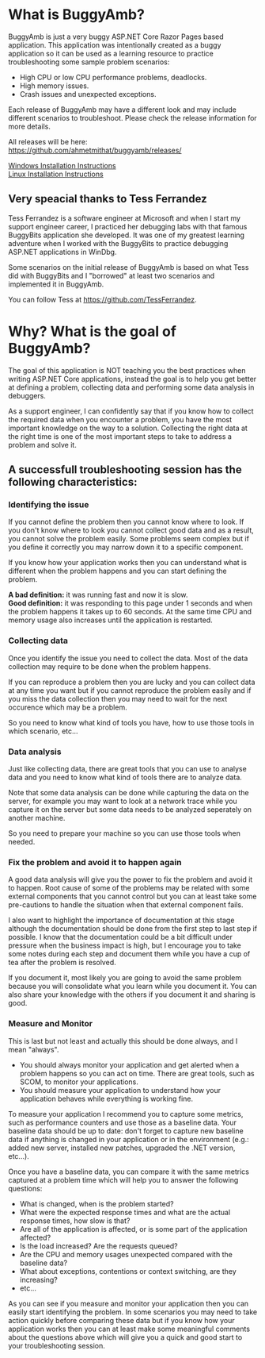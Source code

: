 <h1>What is BuggyAmb?</h1>

BuggyAmb is just a very buggy ASP.NET Core Razor Pages based application. This application was intentionally created as a buggy application so it can be used as a learning resource to practice troubleshooting some sample problem scenarios:

* High CPU or low CPU performance problems, deadlocks.
* High memory issues.
* Crash issues and unexpected exceptions.

Each release of BuggyAmb may have a different look and may include different scenarios to troubleshoot. Please check the release information for more details.

All releases will be here: https://github.com/ahmetmithat/buggyamb/releases/

<a href="Docs/windows_installation_instructions.md">Windows Installation Instructions</a>
<br />
<a href="Docs/linux_installation_instructions.md">Linux Installation Instructions</a>

<h2>Very speacial thanks to Tess Ferrandez</h2>

Tess Ferrandez is a software engineer at Microsoft and when I start my support engineer career, I practiced her debugging labs with that famous BuggyBits application she developed. It was one of my greatest learning adventure when I worked with the BuggyBits to practice debugging ASP.NET applications in WinDbg.

Some scenarios on the initial release of BuggyAmb is based on what Tess did with BuggyBits and I "borrowed" at least two scenarios and implemented it in BuggyAmb.

You can follow Tess at https://github.com/TessFerrandez.

<h1>Why? What is the goal of BuggyAmb?</h1>

The goal of this application is NOT teaching you the best practices when writing ASP.NET Core applications, instead the goal is to help you get better at defining a problem, collecting data and performing some data analysis in debuggers.

As a support engineer, I can confidently say that if you know how to collect the required data when you encounter a problem, you have the most important knowledge on the way to a solution. Collecting the right data at the right time is one of the most important steps to take to address a problem and solve it.

<h2>A successfull troubleshooting session has the following characteristics:</h2>

<h3>Identifying the issue</h3>

If you cannot define the problem then you cannot know where to look. If you don't know where to look you cannot collect good data and as a result, you cannot solve the problem easily. Some problems seem complex but if you define it correctly you may narrow down it to a specific component.

If you know how your application works then you can understand what is different when the problem happens and you can start defining the problem.

<b>A bad definition:</b> it was running fast and now it is slow.
<br/>
<b>Good definition:</b> it was responding to this page under 1 seconds and when the problem happens it takes up to 60 seconds. At the same time CPU and memory usage also increases until the application is restarted.

<h3>Collecting data</h3>

Once you identify the issue you need to collect the data. Most of the data collection may require to be done when the problem happens. 

If you can reproduce a problem then you are lucky and you can collect data at any time you want but if you cannot reproduce the problem easily and if you miss the data collection then you may need to wait for the next occurence which may be a problem.

So you need to know what kind of tools you have, how to use those tools in which scenario, etc...

<h3>Data analysis</h3>

Just like collecting data, there are great tools that you can use to analyse data and you need to know what kind of tools there are to analyze data.

Note that some data analysis can be done while capturing the data on the server, for example you may want to look at a network trace while you capture it on the server but some data needs to be analyzed seperately on another machine.

So you need to prepare your machine so you can use those tools when needed.

<h3>Fix the problem and avoid it to happen again</h3>

A good data analysis will give you the power to fix the problem and avoid it to happen. Root cause of some of the problems may be related with some external components that you cannot control but you can at least take some pre-cautions to handle the situation when that external component fails.

I also want to highlight the importance of documentation at this stage although the documentation should be done from the first step to last step if possible. I know that the documentation could be a bit difficult under pressure when the business impact is high, but I encourage you to take some notes during each step and document them while you have a cup of tea after the problem is resolved.

If you document it, most likely you are going to avoid the same problem because you will consolidate what you learn while you document it. You can also share your knowledge with the others if you document it and sharing is good.

<h3>Measure and Monitor</h3>

This is last but not least and actually this should be done always, and I mean "always".

* You should always monitor your application and get alerted when a problem happens so you can act on time. There are great tools, such as SCOM, to monitor your applications.
* You should measure your application to understand how your application behaves while everything is working fine.

To measure your application I recommend you to capture some metrics, such as performance counters and use those as a baseline data. Your baseline data should be up to date: don't forget to capture new baseline data if anything is changed in your application or in the environment (e.g.: added new server, installed new patches, upgraded the .NET version, etc...).

Once you have a baseline data, you can compare it with the same metrics captured at a problem time which will help you to answer the following questions:

* What is changed, when is the problem started?
* What were the expected response times and what are the actual response times, how slow is that?
* Are all of the application is affected, or is some part of the application affected?
* Is the load increased? Are the requests queued?
* Are the CPU and memory usages unexpected compared with the baseline data?
* What about exceptions, contentions or context switching, are they increasing?
* etc...

As you can see if you measure and monitor your application then you can easily start identifying the problem. In some scenarios you may need to take action quickly before comparing these data but if you know how your application works then you can at least make some meaningful comments about the questions above which will give you a quick and good start to your troubleshooting session.